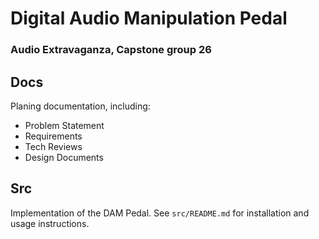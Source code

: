 # Digital Audio Manipulation Pedal
### Audio Extravaganza, Capstone group 26

## Docs

Planing documentation, including:
  - Problem Statement
  - Requirements
  - Tech Reviews
  - Design Documents

## Src
Implementation of the DAM Pedal. See `src/README.md` for installation and usage instructions.
